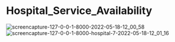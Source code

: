 # Hospital_Service_Availability
![screencapture-127-0-0-1-8000-2022-05-18-12_00_58](https://user-images.githubusercontent.com/58651025/168973400-a6b45870-23da-40a7-8fbf-a5c6b7c995c1.png)
![screencapture-127-0-0-1-8000-hospital-7-2022-05-18-12_01_16](https://user-images.githubusercontent.com/58651025/168973466-c8895f7e-7c0b-4898-8ded-f552e359c88f.png)
